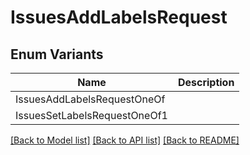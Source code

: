 # IssuesAddLabelsRequest

## Enum Variants

| Name | Description |
|---- | -----|
| IssuesAddLabelsRequestOneOf |  |
| IssuesSetLabelsRequestOneOf1 |  |

[[Back to Model list]](../README.md#documentation-for-models) [[Back to API list]](../README.md#documentation-for-api-endpoints) [[Back to README]](../README.md)


